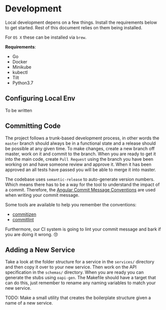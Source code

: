 # Development
Local development depens on a few things. Install the requirements 
below to get started. Rest of this document relies on them being
installed.

For `OS X` these can be installed via `brew`.

**Requirements**: 
* Go 
* Docker
* Minikube
* kubectl
* Tilt
* Python3.7

## Configuring Local Env
To be written

## Committing Code
The project follows a trunk-based development process, in other words the 
`master` branch should always be in a functional state and a release should
be possible at any given time. To make changes, create a new branch off 
master, work on it and commit to the branch. When you are ready to get it
into the main code, create `Pull Request` using the branch you have been
working on and have someone review and approve it. When it has been 
approved an all tests have passed you will be able to merge it into
master.

The codebase uses `semantic-release` to auto-generate version numbers.
Which means there has to be a way for the tool to understand the impact
of a commit. Therefore, the 
[Angular Commit Message Conventions](https://github.com/angular/angular.js/blob/master/DEVELOPERS.md#-git-commit-guidelines)
are used when writing your commit message.

Some tools are available to help you remember the conventions:
* [commitizen](https://github.com/commitizen/cz-cli)
* [commitlint](https://github.com/conventional-changelog/commitlint)

Furthermore, our CI system is going to lint your commit message and
bark if you are doing it wrong. :kissing_closed_eyes:

## Adding a New Service
Take a look at the folder structure for a service in the `services/`
directory and then copy it over to your new service. Then work on the
API specification in the `schemas/` directory. When you are ready you
can generate the stubs using `oapi-gen`. The Makefile should have a
target that can do this, just remember to rename any naming variables
to match your new service.

TODO: Make a small utility that creates the boilerplate structure 
given a name of a new service.

